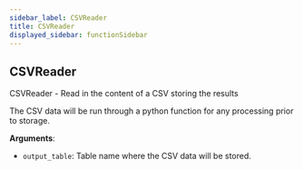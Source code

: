 ```yaml
---
sidebar_label: CSVReader
title: CSVReader
displayed_sidebar: functionSidebar
---
```


## CSVReader

CSVReader - Read in the content of a CSV storing the results

The CSV data will be run through a python function for any processing prior to storage.

**Arguments**:

- `output_table`: Table name where the CSV data will be stored.

